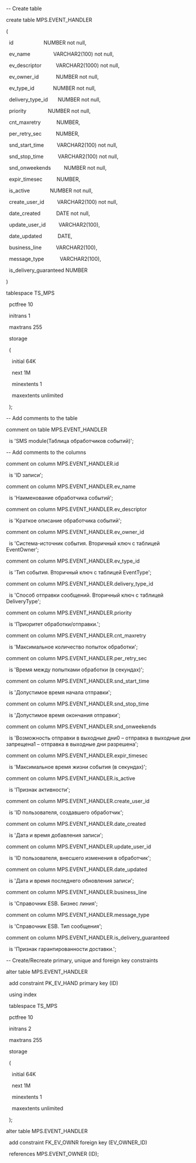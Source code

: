 -- Create table

create table MPS.EVENT_HANDLER

(

  id                     NUMBER not null,

  ev_name                VARCHAR2(100) not null,

  ev_descriptor          VARCHAR2(1000) not null,

  ev_owner_id            NUMBER not null,

  ev_type_id             NUMBER not null,

  delivery_type_id       NUMBER not null,

  priority               NUMBER not null,

  cnt_maxretry           NUMBER,

  per_retry_sec          NUMBER,

  snd_start_time         VARCHAR2(100) not null,

  snd_stop_time          VARCHAR2(100) not null,

  snd_onweekends         NUMBER not null,

  expir_timesec          NUMBER,

  is_active              NUMBER not null,

  create_user_id         VARCHAR2(100) not null,

  date_created           DATE not null,

  update_user_id         VARCHAR2(100),

  date_updated           DATE,

  business_line          VARCHAR2(100),

  message_type           VARCHAR2(100),

  is_delivery_guaranteed NUMBER

)

tablespace TS_MPS

  pctfree 10

  initrans 1

  maxtrans 255

  storage

  (

    initial 64K

    next 1M

    minextents 1

    maxextents unlimited

  );

-- Add comments to the table

comment on table MPS.EVENT_HANDLER

  is 'SMS module(Таблица обработчиков событий)';

-- Add comments to the columns

comment on column MPS.EVENT_HANDLER.id

  is 'ID записи';

comment on column MPS.EVENT_HANDLER.ev_name

  is 'Наименование обработчика событий';

comment on column MPS.EVENT_HANDLER.ev_descriptor

  is 'Краткое описание обработчика событий';

comment on column MPS.EVENT_HANDLER.ev_owner_id

  is 'Система-источник события. Вторичный ключ с таблицей EventOwner';

comment on column MPS.EVENT_HANDLER.ev_type_id

  is 'Тип события. Вторичный ключ с таблицей EventType';

comment on column MPS.EVENT_HANDLER.delivery_type_id

  is 'Способ отправки сообщений. Вторичный ключ с таблицей DeliveryType';

comment on column MPS.EVENT_HANDLER.priority

  is 'Приоритет обработки/отправки.';

comment on column MPS.EVENT_HANDLER.cnt_maxretry

  is 'Максимальное количество попыток обработки';

comment on column MPS.EVENT_HANDLER.per_retry_sec

  is 'Время между попытками обработки (в секундах)';

comment on column MPS.EVENT_HANDLER.snd_start_time

  is 'Допустимое время начала отправки';

comment on column MPS.EVENT_HANDLER.snd_stop_time

  is 'Допустимое время окончания отправки';

comment on column MPS.EVENT_HANDLER.snd_onweekends

  is 'Возможность отправки в выходные дни0 – отправка в выходные дни запрещена1 – отправка в выходные дни разрешена';

comment on column MPS.EVENT_HANDLER.expir_timesec

  is 'Максимальное время жизни события (в секундах)';

comment on column MPS.EVENT_HANDLER.is_active

  is 'Признак активности';

comment on column MPS.EVENT_HANDLER.create_user_id

  is 'ID пользователя, создавшего обработчик';

comment on column MPS.EVENT_HANDLER.date_created

  is 'Дата и время добавления записи';

comment on column MPS.EVENT_HANDLER.update_user_id

  is 'ID пользователя, внесшего изменения в обработчик';

comment on column MPS.EVENT_HANDLER.date_updated

  is 'Дата и время последнего обновления записи';

comment on column MPS.EVENT_HANDLER.business_line

  is 'Справочник ESB. Бизнес линия';

comment on column MPS.EVENT_HANDLER.message_type

  is 'Справочник ESB. Тип сообщения';

comment on column MPS.EVENT_HANDLER.is_delivery_guaranteed

  is 'Признак гарантированности доставки.';

-- Create/Recreate primary, unique and foreign key constraints

alter table MPS.EVENT_HANDLER

  add constraint PK_EV_HAND primary key (ID)

  using index

  tablespace TS_MPS

  pctfree 10

  initrans 2

  maxtrans 255

  storage

  (

    initial 64K

    next 1M

    minextents 1

    maxextents unlimited

  );

alter table MPS.EVENT_HANDLER

  add constraint FK_EV_OWNR foreign key (EV_OWNER_ID)

  references MPS.EVENT_OWNER (ID);